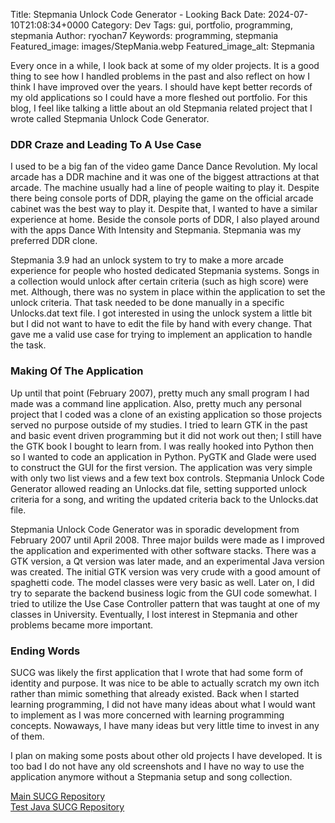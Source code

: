 Title: Stepmania Unlock Code Generator - Looking Back
Date: 2024-07-10T21:08:34+0000
Category: Dev
Tags: gui, portfolio, programming, stepmania
Author: ryochan7
Keywords: programming, stepmania
Featured_image: images/StepMania.webp
Featured_image_alt: Stepmania

Every once in a while, I look back at some of my older projects.
It is a good thing to see how I handled problems in the past and also
reflect on how I think I have improved over the years.
I should have kept better records of my old applications so
I could have a more fleshed out portfolio. For this blog,
I feel like talking a little about an old Stepmania related project
that I wrote called Stepmania Unlock Code Generator.

### DDR Craze and Leading To A Use Case

I used to be a big fan of the video game Dance Dance Revolution.
My local arcade has a DDR machine and it was one of the biggest
attractions at that arcade. The machine usually had a line of
people waiting to play it. Despite there being console ports of DDR,
playing the game on the official arcade cabinet was the best way to
play it. Despite that, I wanted to have a similar experience at home.
Beside the console ports of DDR, I also played around with the apps
Dance With Intensity and Stepmania. Stepmania was my preferred
DDR clone.

Stepmania 3.9 had an unlock system to try to make a more arcade experience
for people who hosted dedicated Stepmania systems. Songs in a collection
would unlock after certain criteria (such as high score) were met.
Although, there was no system in place within the application to
set the unlock criteria. That task needed to be done manually in
a specific Unlocks.dat text file. I got interested in using the unlock
system a little bit but I did not want to have to edit the file by hand
with every change. That gave me a valid use case for trying to
implement an application to handle the task.

### Making Of The Application

Up until that point (February 2007), pretty much any small program I had
made was a command line application. Also, pretty much any personal
project that I coded was a clone of an existing application
so those projects served no purpose outside of my studies.
I tried to learn GTK in the past and basic event driven programming
but it did not work out then; I still have the GTK book I bought to
learn from. I was really hooked into Python then so I wanted to
code an application in Python. PyGTK and Glade were used to construct
the GUI for the first version. The application was very simple with only
two list views and a few text box controls. Stepmania Unlock Code
Generator allowed reading an Unlocks.dat file, setting supported unlock
criteria for a song, and writing the updated criteria back to the
Unlocks.dat file.

Stepmania Unlock Code Generator was in sporadic development from
February 2007 until April 2008. Three major builds were made as I
improved the application and experimented with other software stacks.
There was a GTK version, a Qt version was later made, and an experimental
Java version was created. The initial GTK version was
very crude with a good amount of spaghetti code. The model
classes were very basic as well. Later on, I did try to separate the
backend business logic from the GUI code somewhat. I tried to
utilize the Use Case Controller pattern that was taught at one of my
classes in University. Eventually, I lost interest in Stepmania and
other problems became more important.

### Ending Words

SUCG was likely the first application that I wrote that had some form of
identity and purpose. It was nice to be able to actually scratch my own
itch rather than mimic something that already existed. Back when I
started learning programming, I did not have many ideas about what I
would want to implement as I was more concerned with learning
programming concepts. Nowaways, I have many ideas but very little
time to invest in any of them.

I plan on making some posts about other old projects I have
developed. It is too bad I do not have any old screenshots
and I have no way to use the application anymore without a
Stepmania setup and song collection.

[Main SUCG Repository](https://github.com/Ryochan7/StepMania-Unlock-Code-Generator)  
[Test Java SUCG Repository](https://github.com/Ryochan7/SUCG-Java)

